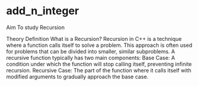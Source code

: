 # add_n_integer

Aim
To study Recursion

Theory
Definition
What is a Recursion?
Recursion in C++ is a technique where a function calls itself to solve a problem.
This approach is often used for problems that can be divided into smaller, similar subproblems.
A recursive function typically has two main components:
Base Case: A condition under which the function will stop calling itself, preventing infinite recursion.
Recursive Case: The part of the function where it calls itself with modified arguments to gradually approach the base case.
